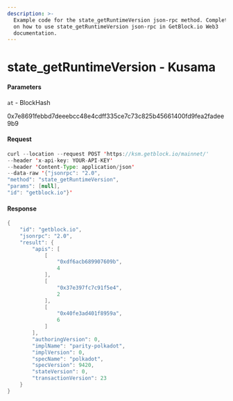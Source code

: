 ```yaml
---
description: >-
  Example code for the state_getRuntimeVersion json-rpc method. Сomplete guide
  on how to use state_getRuntimeVersion json-rpc in GetBlock.io Web3
  documentation.
---
```


# state\_getRuntimeVersion - Kusama

#### Parameters

`at` - BlockHash

0x7e8691febbd7deeebcc48e4cdff335ce7c73c825b45661400fd9fea2fadee9b9

#### Request

```java
curl --location --request POST 'https://ksm.getblock.io/mainnet/' 
--header 'x-api-key: YOUR-API-KEY' 
--header 'Content-Type: application/json' 
--data-raw '{"jsonrpc": "2.0",
"method": "state_getRuntimeVersion",
"params": [null],
"id": "getblock.io"}'
```

#### Response

```java
{
    "id": "getblock.io",
    "jsonrpc": "2.0",
    "result": {
        "apis": [
            [
                "0xdf6acb689907609b",
                4
            ],
            [
                "0x37e397fc7c91f5e4",
                2
            ],
            [
                "0x40fe3ad401f8959a",
                6
            ]
        ],
        "authoringVersion": 0,
        "implName": "parity-polkadot",
        "implVersion": 0,
        "specName": "polkadot",
        "specVersion": 9420,
        "stateVersion": 0,
        "transactionVersion": 23
    }
}
```
